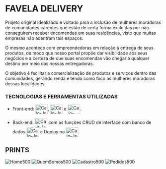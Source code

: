 # FAVELA DELIVERY
Projeto original idealizado e voltado para a inclusão de mulheres moradoras de comunidades carentes que estão de certa forma excluídas por não conseguirem receber encomendas em suas residências, visto que muitas empresas não adentram tais espaços.

O mesmo acontece com empreendedoras em relação à entrega de seus produtos, de modo que nosso portal propõe dar visibilidade aos seus negócios e a certeza de que suas encomendas vão chegar a qualquer destino por meio das nossas entregadoras.

O objetivo é facilitar a comercialização de produtos e serviços dentro das comunidades, gerando renda e tendo como foco as mulheres moradoras dessas localidades.

### TECNOLOGIAS E FERRAMENTAS UTILIZADAS


- Front-end:  <img align="center" alt="Caio-Js" height="30" width="40" src="https://cdn.jsdelivr.net/gh/devicons/devicon/icons/css3/css3-original.svg">, <img align="center" alt="Caio-Js" height="30" width="40" src="https://cdn.jsdelivr.net/gh/devicons/devicon/icons/html5/html5-original.svg"> e <img align="center" alt="Caio-React" height="30" width="40" src="https://cdn.jsdelivr.net/gh/devicons/devicon/icons/bootstrap/bootstrap-plain.svg">.

- Back-end:   <img align="center" alt="Caio-Js" height="30" width="40" src="https://cdn.jsdelivr.net/gh/devicons/devicon/icons/csharp/csharp-original.svg"> com as funções CRUD de interface com banco de dados <img align="center" alt="Caio-Js" height="30" width="40" src="https://cdn.jsdelivr.net/gh/devicons/devicon/icons/mysql/mysql-original.svg"> e Deploy no  <img align="center" alt="Caio-Js" height="30" width="40" src="https://cdn.jsdelivr.net/gh/devicons/devicon/icons/azure/azure-original.svg">.

## PRINTS
![Home500](https://user-images.githubusercontent.com/83608987/169150964-e94ea215-6164-495c-afbd-b1e424eae153.JPG)
![QuemSomos500](https://user-images.githubusercontent.com/83608987/169150972-de9689db-0150-455f-a5a7-e51c1e4d371a.JPG)
![Cadastro500](https://user-images.githubusercontent.com/83608987/169150984-838ecb39-41e6-4d21-b43d-0c076f3a6731.JPG)
![Pedidos500](https://user-images.githubusercontent.com/83608987/169150992-c59400aa-d899-4d47-9991-41263ce5fa15.JPG)
